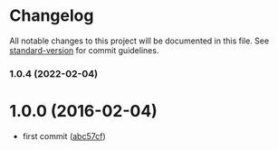 # Changelog

All notable changes to this project will be documented in this file. See [standard-version](https://github.com/conventional-changelog/standard-version) for commit guidelines.

### 1.0.4 (2022-02-04)

<a name="1.0.0"></a>
# 1.0.0 (2016-02-04)


* first commit ([abc57cf](https://github.com/kikobeats/parse-uri/commit/abc57cf))
